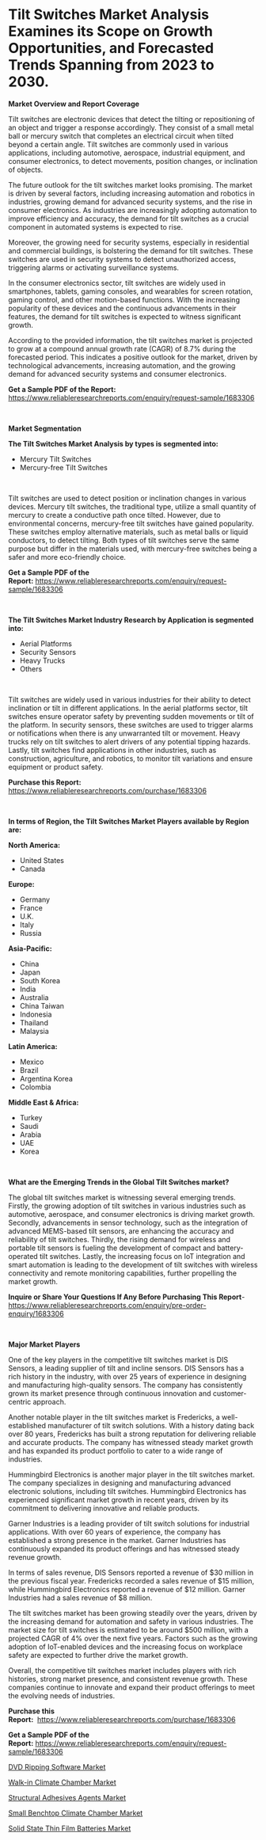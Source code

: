 <p><h1>Tilt Switches Market Analysis Examines its Scope on Growth Opportunities, and Forecasted Trends Spanning from 2023 to 2030.</h1></p><p><strong>Market Overview and Report Coverage</strong></p>
<p><p>Tilt switches are electronic devices that detect the tilting or repositioning of an object and trigger a response accordingly. They consist of a small metal ball or mercury switch that completes an electrical circuit when tilted beyond a certain angle. Tilt switches are commonly used in various applications, including automotive, aerospace, industrial equipment, and consumer electronics, to detect movements, position changes, or inclination of objects.</p><p>The future outlook for the tilt switches market looks promising. The market is driven by several factors, including increasing automation and robotics in industries, growing demand for advanced security systems, and the rise in consumer electronics. As industries are increasingly adopting automation to improve efficiency and accuracy, the demand for tilt switches as a crucial component in automated systems is expected to rise.</p><p>Moreover, the growing need for security systems, especially in residential and commercial buildings, is bolstering the demand for tilt switches. These switches are used in security systems to detect unauthorized access, triggering alarms or activating surveillance systems.</p><p>In the consumer electronics sector, tilt switches are widely used in smartphones, tablets, gaming consoles, and wearables for screen rotation, gaming control, and other motion-based functions. With the increasing popularity of these devices and the continuous advancements in their features, the demand for tilt switches is expected to witness significant growth.</p><p>According to the provided information, the tilt switches market is projected to grow at a compound annual growth rate (CAGR) of 8.7% during the forecasted period. This indicates a positive outlook for the market, driven by technological advancements, increasing automation, and the growing demand for advanced security systems and consumer electronics.</p></p>
<p><strong>Get a Sample PDF of the Report:</strong> <a href="https://www.reliableresearchreports.com/enquiry/request-sample/1683306">https://www.reliableresearchreports.com/enquiry/request-sample/1683306</a></p>
<p>&nbsp;</p>
<p><strong>Market Segmentation</strong></p>
<p><strong>The Tilt Switches Market Analysis by types is segmented into:</strong></p>
<p><ul><li>Mercury Tilt Switches</li><li>Mercury-free Tilt Switches</li></ul></p>
<p>&nbsp;</p>
<p><p>Tilt switches are used to detect position or inclination changes in various devices. Mercury tilt switches, the traditional type, utilize a small quantity of mercury to create a conductive path once tilted. However, due to environmental concerns, mercury-free tilt switches have gained popularity. These switches employ alternative materials, such as metal balls or liquid conductors, to detect tilting. Both types of tilt switches serve the same purpose but differ in the materials used, with mercury-free switches being a safer and more eco-friendly choice.</p></p>
<p><strong>Get a Sample PDF of the Report:</strong>&nbsp;<a href="https://www.reliableresearchreports.com/enquiry/request-sample/1683306">https://www.reliableresearchreports.com/enquiry/request-sample/1683306</a></p>
<p>&nbsp;</p>
<p><strong>The Tilt Switches Market Industry Research by Application is segmented into:</strong></p>
<p><ul><li>Aerial Platforms</li><li>Security Sensors</li><li>Heavy Trucks</li><li>Others</li></ul></p>
<p>&nbsp;</p>
<p><p>Tilt switches are widely used in various industries for their ability to detect inclination or tilt in different applications. In the aerial platforms sector, tilt switches ensure operator safety by preventing sudden movements or tilt of the platform. In security sensors, these switches are used to trigger alarms or notifications when there is any unwarranted tilt or movement. Heavy trucks rely on tilt switches to alert drivers of any potential tipping hazards. Lastly, tilt switches find applications in other industries, such as construction, agriculture, and robotics, to monitor tilt variations and ensure equipment or product safety.</p></p>
<p><strong>Purchase this Report:</strong>&nbsp; <a href="https://www.reliableresearchreports.com/purchase/1683306">https://www.reliableresearchreports.com/purchase/1683306</a></p>
<p>&nbsp;</p>
<p><strong>In terms of Region, the Tilt Switches Market Players available by Region are:</strong></p>
<p>
    <p> <strong> North America: </strong>
        <ul>
            <li>United States</li>
            <li>Canada</li>
        </ul>
        </p> 
    <p> <strong> Europe: </strong>
        <ul>
            <li>Germany</li>
            <li>France</li>
            <li>U.K.</li>
            <li>Italy</li>
            <li>Russia</li>
        </ul>
        </p> 
    <p> <strong> Asia-Pacific: </strong>
        <ul>
            <li>China</li>
            <li>Japan</li>
            <li>South Korea</li>
            <li>India</li>
            <li>Australia</li>
            <li>China Taiwan</li>
            <li>Indonesia</li>
            <li>Thailand</li>
            <li>Malaysia</li>
        </ul>
        </p> 
    <p> <strong> Latin America: </strong>
        <ul>
            <li>Mexico</li>
            <li>Brazil</li>
            <li>Argentina Korea</li>
            <li>Colombia</li>
        </ul>
        </p> 
    <p> <strong> Middle East & Africa: </strong>
        <ul>
            <li>Turkey</li>
            <li>Saudi</li>
            <li>Arabia</li>
            <li>UAE</li>
            <li>Korea</li>
        </ul>
    </p>
    </p>
<p>&nbsp;</p>
<p><strong>What are the Emerging Trends in the Global Tilt Switches market?</strong></p>
<p><p>The global tilt switches market is witnessing several emerging trends. Firstly, the growing adoption of tilt switches in various industries such as automotive, aerospace, and consumer electronics is driving market growth. Secondly, advancements in sensor technology, such as the integration of advanced MEMS-based tilt sensors, are enhancing the accuracy and reliability of tilt switches. Thirdly, the rising demand for wireless and portable tilt sensors is fueling the development of compact and battery-operated tilt switches. Lastly, the increasing focus on IoT integration and smart automation is leading to the development of tilt switches with wireless connectivity and remote monitoring capabilities, further propelling the market growth.</p></p>
<p><strong>Inquire or Share Your Questions If Any Before Purchasing This Report</strong>- <a href="https://www.reliableresearchreports.com/enquiry/pre-order-enquiry/1683306">https://www.reliableresearchreports.com/enquiry/pre-order-enquiry/1683306</a></p>
<p>&nbsp;</p>
<p><strong>Major Market Players</strong></p>
<p><p>One of the key players in the competitive tilt switches market is DIS Sensors, a leading supplier of tilt and incline sensors. DIS Sensors has a rich history in the industry, with over 25 years of experience in designing and manufacturing high-quality sensors. The company has consistently grown its market presence through continuous innovation and customer-centric approach.</p><p>Another notable player in the tilt switches market is Fredericks, a well-established manufacturer of tilt switch solutions. With a history dating back over 80 years, Fredericks has built a strong reputation for delivering reliable and accurate products. The company has witnessed steady market growth and has expanded its product portfolio to cater to a wide range of industries.</p><p>Hummingbird Electronics is another major player in the tilt switches market. The company specializes in designing and manufacturing advanced electronic solutions, including tilt switches. Hummingbird Electronics has experienced significant market growth in recent years, driven by its commitment to delivering innovative and reliable products.</p><p>Garner Industries is a leading provider of tilt switch solutions for industrial applications. With over 60 years of experience, the company has established a strong presence in the market. Garner Industries has continuously expanded its product offerings and has witnessed steady revenue growth.</p><p>In terms of sales revenue, DIS Sensors reported a revenue of $30 million in the previous fiscal year. Fredericks recorded a sales revenue of $15 million, while Hummingbird Electronics reported a revenue of $12 million. Garner Industries had a sales revenue of $8 million.</p><p>The tilt switches market has been growing steadily over the years, driven by the increasing demand for automation and safety in various industries. The market size for tilt switches is estimated to be around $500 million, with a projected CAGR of 4% over the next five years. Factors such as the growing adoption of IoT-enabled devices and the increasing focus on workplace safety are expected to further drive the market growth.</p><p>Overall, the competitive tilt switches market includes players with rich histories, strong market presence, and consistent revenue growth. These companies continue to innovate and expand their product offerings to meet the evolving needs of industries.</p></p>
<p><strong>Purchase this Report:</strong>&nbsp;&nbsp;<a href="https://www.reliableresearchreports.com/purchase/1683306">https://www.reliableresearchreports.com/purchase/1683306</a></p>
<p></p>
<p><strong>Get a Sample PDF of the Report:</strong>&nbsp;<a href="https://www.reliableresearchreports.com/enquiry/request-sample/1683306">https://www.reliableresearchreports.com/enquiry/request-sample/1683306</a></p>
<p><p><a href="https://github.com/aliciawhite5576/Market-Research-Report-List-1/blob/main/dvd-ripping-software-market.md">DVD Ripping Software Market</a></p><p><a href="https://www.linkedin.com/pulse/walk-in-climate-chamber-market-size-2023/">Walk-in Climate Chamber Market</a></p><p><a href="https://medium.com/@orinsmitham1985/structural-adhesives-agents-market-share-evolution-and-market-growth-trends-2023-2030-9f7e81ddbb00">Structural Adhesives Agents Market</a></p><p><a href="https://www.linkedin.com/pulse/small-benchtop-climate-chamber-market-insights-players/">Small Benchtop Climate Chamber Market</a></p><p><a href="https://medium.com/@carrolltorp/solid-state-thin-film-batteries-market-exploring-market-share-market-trends-and-future-growth-11041e49b4a4">Solid State Thin Film Batteries Market</a></p></p>